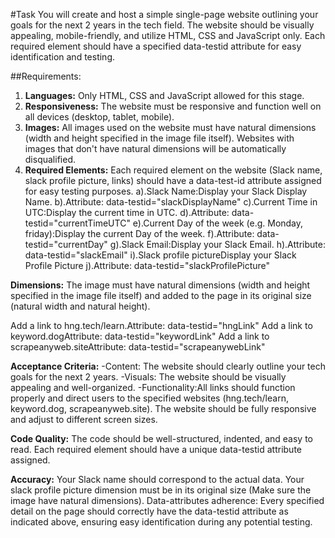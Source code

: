 #Task
You will create and host a simple single-page website outlining your goals for the next 2 years in the tech field.
The website should be visually appealing, mobile-friendly, and utilize HTML, CSS and JavaScript only.
Each required element should have a specified data-testid attribute for easy identification and testing.

##Requirements:
1. **Languages:** Only HTML, CSS and JavaScript allowed for this stage.
2. **Responsiveness:** The website must be responsive and function well on all devices (desktop, tablet, mobile).
3. **Images:** All images used on the website must have natural dimensions (width and height specified in the image file itself). Websites with images that don't have natural dimensions will be automatically disqualified.
4. **Required Elements:** Each required element on the website (Slack name, slack profile picture, links) should have a data-test-id attribute assigned for easy testing purposes.
   a).Slack Name:Display your Slack Display Name.
   b).Attribute: data-testid="slackDisplayName"
   c).Current Time in UTC:Display the current time in UTC.
   d).Attribute: data-testid="currentTimeUTC"
   e).Current Day of the week (e.g. Monday, friday):Display the current Day of the week.
   f).Attribute: data-testid="currentDay"
   g).Slack Email:Display your Slack Email.
   h).Attribute: data-testid="slackEmail"
   i).Slack profile pictureDisplay your Slack Profile Picture
   j).Attribute: data-testid="slackProfilePicture"
   
**Dimensions:** The image must have natural dimensions (width and height specified in the image file itself) and added to the page in its original size (natural width and natural height).

Add a link to hng.tech/learn.Attribute: data-testid="hngLink"
Add a link to keyword.dogAttribute: data-testid="keywordLink"
Add a link to scrapeanyweb.siteAttribute: data-testid="scrapeanywebLink"

**Acceptance Criteria:**
-Content: The website should clearly outline your tech goals for the next 2 years.
-Visuals: The website should be visually appealing and well-organized.
-Functionality:All links should function properly and direct users to the specified websites (hng.tech/learn, keyword.dog, scrapeanyweb.site).
The website should be fully responsive and adjust to different screen sizes.

**Code Quality:** The code should be well-structured, indented, and easy to read.
Each required element should have a unique data-testid attribute assigned.

**Accuracy:** Your Slack name should correspond to the actual data.
Your slack profile picture dimension must be in its original size (Make sure the image have natural dimensions).
Data-attributes adherence: Every specified detail on the page should correctly have the data-testid attribute as indicated above, ensuring easy identification during any potential testing.
